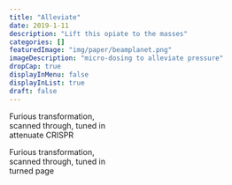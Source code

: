 ```yaml
---
title: "Alleviate"
date: 2019-1-11
description: "Lift this opiate to the masses"
categories: []
featuredImage: "img/paper/beamplanet.png"
imageDescription: "micro-dosing to alleviate pressure"
dropCap: true
displayInMenu: false
displayInList: true
draft: false
---
```


Furious transformation,  
scanned through, tuned in  
attenuate CRISPR

Furious transformation,  
scanned through, tuned in  
turned page  